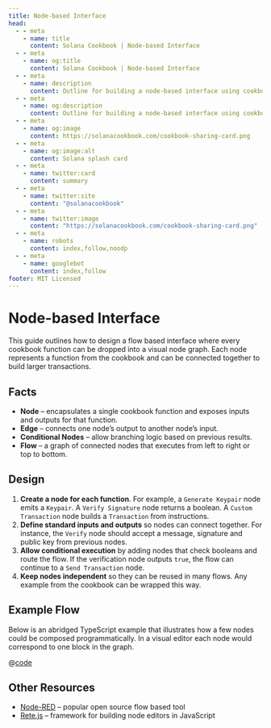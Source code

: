 ```yaml
---
title: Node-based Interface
head:
  - - meta
    - name: title
      content: Solana Cookbook | Node-based Interface
  - - meta
    - name: og:title
      content: Solana Cookbook | Node-based Interface
  - - meta
    - name: description
      content: Outline for building a node-based interface using cookbook examples
  - - meta
    - name: og:description
      content: Outline for building a node-based interface using cookbook examples
  - - meta
    - name: og:image
      content: https://solanacookbook.com/cookbook-sharing-card.png
  - - meta
    - name: og:image:alt
      content: Solana splash card
  - - meta
    - name: twitter:card
      content: summary
  - - meta
    - name: twitter:site
      content: "@solanacookbook"
  - - meta
    - name: twitter:image
      content: "https://solanacookbook.com/cookbook-sharing-card.png"
  - - meta
    - name: robots
      content: index,follow,noodp
  - - meta
    - name: googlebot
      content: index,follow
footer: MIT Licensed
---
```


# Node-based Interface

This guide outlines how to design a flow based interface where every cookbook function can be dropped into a visual node graph. Each node represents a function from the cookbook and can be connected together to build larger transactions.

## Facts

- **Node** – encapsulates a single cookbook function and exposes inputs and outputs for that function.
- **Edge** – connects one node’s output to another node’s input.
- **Conditional Nodes** – allow branching logic based on previous results.
- **Flow** – a graph of connected nodes that executes from left to right or top to bottom.

## Design

1. **Create a node for each function**. For example, a `Generate Keypair` node emits a `Keypair`. A `Verify Signature` node returns a boolean. A `Custom Transaction` node builds a `Transaction` from instructions.
2. **Define standard inputs and outputs** so nodes can connect together. For instance, the `Verify` node should accept a message, signature and public key from previous nodes.
3. **Allow conditional execution** by adding nodes that check booleans and route the flow. If the verification node outputs `true`, the flow can continue to a `Send Transaction` node.
4. **Keep nodes independent** so they can be reused in many flows. Any example from the cookbook can be wrapped this way.

## Example Flow

Below is an abridged TypeScript example that illustrates how a few nodes could be composed programmatically. In a visual editor each node would correspond to one block in the graph.

<CodeGroup>
  <CodeGroupItem title="TS" active>

@[code](@/code/node-interface/flow.en.ts)

  </CodeGroupItem>
</CodeGroup>

## Other Resources

- [Node-RED](https://nodered.org/) – popular open source flow based tool
- [Rete.js](https://rete.js.org/) – framework for building node editors in JavaScript

